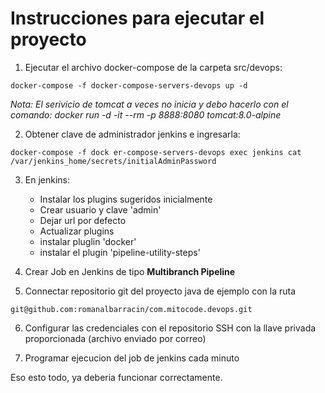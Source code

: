 # Instrucciones para ejecutar el proyecto



1. Ejecutar el archivo docker-compose de la carpeta src/devops:
```
docker-compose -f docker-compose-servers-devops up -d
```
_Nota: El serivicio de tomcat a veces no inicia y debo hacerlo con el comando: docker run -d -it --rm -p 8888:8080 tomcat:8.0-alpine_ 

2. Obtener clave de administrador jenkins e ingresarla:
```
docker-compose -f dock er-compose-servers-devops exec jenkins cat /var/jenkins_home/secrets/initialAdminPassword
```
3. En jenkins:
	- Instalar los plugins sugeridos inicialmente
	- Crear usuario y clave 'admin'
	- Dejar url por defecto
	- Actualizar plugins
	- instalar pluglin 'docker'
	- instalar el plugin 'pipeline-utility-steps'

4. Crear Job en Jenkins de tipo **Multibranch Pipeline**

5. Connectar repositorio git del proyecto java de ejemplo con la ruta
```
git@github.com:romanalbarracin/com.mitocode.devops.git
```
6. Configurar las credenciales con el repositorio SSH con la llave privada proporcionada (archivo enviado por correo)

7. Programar ejecucion del job de jenkins cada minuto

Eso esto todo, ya deberia funcionar correctamente.


